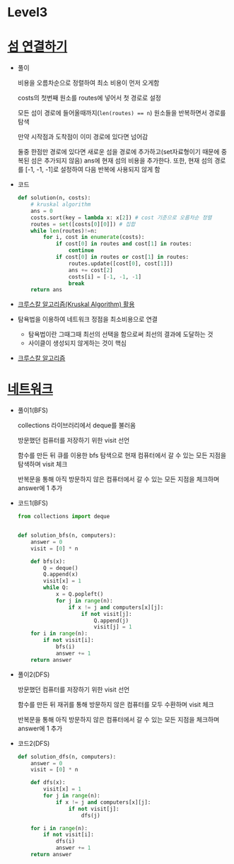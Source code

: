 # Level3

# [섬 연결하기](https://programmers.co.kr/learn/courses/30/lessons/42861)

* 풀이

  비용을 오름차순으로 정렬하여 최소 비용이 먼저 오게함

  costs의 첫번째 원소를 routes에 넣어서 첫 경로로 설정

  모든 섬이 경로에 들어올때까지(`len(routes) == n`) 원소들을 반복하면서 경로를 탐색

  만약 시작점과 도착점이 이미 경로에 있다면 넘어감

  둘중 한점만 경로에 있다면 새로운 섬을 경로에 추가하고(set자료형이기 때문에 중복된 섬은 추가되지 않음) ans에 현재 섬의 비용을 추가한다. 또한, 현재 섬의 경로를 [-1, -1, -1]로 설정하여 다음 반복에 사용되지 않게 함

  

* 코드

  ```python
  def solution(n, costs):
      # kruskal algorithm
      ans = 0
      costs.sort(key = lambda x: x[2]) # cost 기준으로 오름차순 정렬
      routes = set([costs[0][0]]) # 집합
      while len(routes)!=n:
          for i, cost in enumerate(costs):
              if cost[0] in routes and cost[1] in routes:
                  continue
              if cost[0] in routes or cost[1] in routes:
                  routes.update([cost[0], cost[1]])
                  ans += cost[2]
                  costs[i] = [-1, -1, -1]
                  break
      return ans
  ```



* [크루스칼 알고리즘(Kruskal Algorithm) 활용](https://jisun-rea.tistory.com/entry/python-%ED%94%84%EB%A1%9C%EA%B7%B8%EB%9E%98%EB%A8%B8%EC%8A%A4-Level3-%EC%84%AC-%EC%97%B0%EA%B2%B0%ED%95%98%EA%B8%B0-%ED%83%90%EC%9A%95%EB%B2%95)
* 탐욕법을 이용하여 네트워크 정점을 최소비용으로 연결
  * 탐욕법이란 그때그때 최선의 선택을 함으로써 최선의 결과에 도달하는 것
  * 사이클이 생성되지 않게하는 것이 핵심
  
* [크루스칼 알고리즘](https://gmlwjd9405.github.io/2018/08/29/algorithm-kruskal-mst.html)



# [네트워크](https://programmers.co.kr/learn/courses/30/lessons/43162)

* 풀이1(BFS)

  collections 라이브러리에서 deque를 불러옴

  방문했던 컴퓨터를 저장하기 위한 visit 선언

  함수를 만든 뒤 큐를 이용한 bfs 탐색으로 현재 컴퓨터에서 갈 수 있는 모든 지점을 탐색하며 visit 체크

  반복문을 통해 아직 방문하지 않은 컴퓨터에서 갈 수 있는 모든 지점을 체크하며 answer에 1 추가

* 코드1(BFS)

  ```python
  from collections import deque
  
  
  def solution_bfs(n, computers):
      answer = 0
      visit = [0] * n
  
      def bfs(x):
          Q = deque()
          Q.append(x)
          visit[x] = 1
          while Q:
              x = Q.popleft()
              for j in range(n):
                  if x != j and computers[x][j]:
                      if not visit[j]:
                          Q.append(j)
                          visit[j] = 1
      for i in range(n):
          if not visit[i]:
              bfs(i)
              answer += 1
      return answer
  ```

  

* 풀이2(DFS)

  방문했던 컴퓨터를 저장하기 위한 visit 선언

  함수를 만든 뒤 재귀를 통해 방문하지 않은 컴퓨터를 모두 수환하며 visit 체크

  반복문을 통해 아직 방문하지 않은 컴퓨터에서 갈 수 있는 모든 지점을 체크하며 answer에 1 추가

* 코드2(DFS)

  ```python
  def solution_dfs(n, computers):
      answer = 0
      visit = [0] * n
  
      def dfs(x):
          visit[x] = 1
          for j in range(n):
              if x != j and computers[x][j]:
                  if not visit[j]:
                      dfs(j)
  
      for i in range(n):
          if not visit[i]:
              dfs(i)
              answer += 1
      return answer
  ```

  

